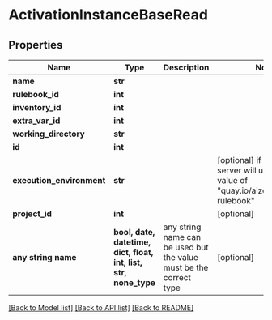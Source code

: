 # ActivationInstanceBaseRead


## Properties
Name | Type | Description | Notes
------------ | ------------- | ------------- | -------------
**name** | **str** |  |
**rulebook_id** | **int** |  |
**inventory_id** | **int** |  |
**extra_var_id** | **int** |  |
**working_directory** | **str** |  |
**id** | **int** |  |
**execution_environment** | **str** |  | [optional]  if omitted the server will use the default value of "quay.io/aizquier/ansible-rulebook"
**project_id** | **int** |  | [optional]
**any string name** | **bool, date, datetime, dict, float, int, list, str, none_type** | any string name can be used but the value must be the correct type | [optional]

[[Back to Model list]](../README.md#documentation-for-models) [[Back to API list]](../README.md#documentation-for-api-endpoints) [[Back to README]](../README.md)
